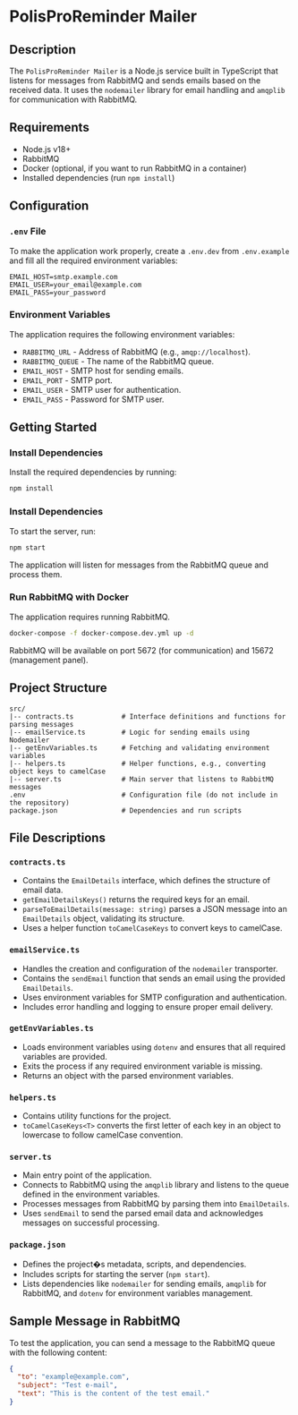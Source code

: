 # PolisProReminder Mailer

## Description

The `PolisProReminder Mailer` is a Node.js service built in TypeScript that listens for messages from RabbitMQ and sends emails based on the received data. It uses the `nodemailer` library for email handling and `amqplib` for communication with RabbitMQ.

## Requirements

- Node.js v18+
- RabbitMQ
- Docker (optional, if you want to run RabbitMQ in a container)
- Installed dependencies (run `npm install`)

## Configuration

### `.env` File

To make the application work properly, create a `.env.dev` from `.env.example` and fill all the required environment variables:

```
EMAIL_HOST=smtp.example.com
EMAIL_USER=your_email@example.com
EMAIL_PASS=your_password
```

### Environment Variables

The application requires the following environment variables:

- `RABBITMQ_URL` - Address of RabbitMQ (e.g., `amqp://localhost`).
- `RABBITMQ_QUEUE` - The name of the RabbitMQ queue.
- `EMAIL_HOST` - SMTP host for sending emails.
- `EMAIL_PORT` - SMTP port.
- `EMAIL_USER` - SMTP user for authentication.
- `EMAIL_PASS` - Password for SMTP user.

## Getting Started

### Install Dependencies

Install the required dependencies by running:

```bash
npm install
```

### Install Dependencies

To start the server, run:

```bash
npm start
```

The application will listen for messages from the RabbitMQ queue and process them.

### Run RabbitMQ with Docker

The application requires running RabbitMQ.

```bash
docker-compose -f docker-compose.dev.yml up -d
```

RabbitMQ will be available on port 5672 (for communication) and 15672 (management panel).

## Project Structure

```
src/
|-- contracts.ts            # Interface definitions and functions for parsing messages
|-- emailService.ts         # Logic for sending emails using Nodemailer
|-- getEnvVariables.ts      # Fetching and validating environment variables
|-- helpers.ts              # Helper functions, e.g., converting object keys to camelCase
|-- server.ts               # Main server that listens to RabbitMQ messages
.env                        # Configuration file (do not include in the repository)
package.json                # Dependencies and run scripts
```

## File Descriptions

### `contracts.ts`

- Contains the `EmailDetails` interface, which defines the structure of email data.
- `getEmailDetailsKeys()` returns the required keys for an email.
- `parseToEmailDetails(message: string)` parses a JSON message into an `EmailDetails` object, validating its structure.
- Uses a helper function `toCamelCaseKeys` to convert keys to camelCase.

### `emailService.ts`

- Handles the creation and configuration of the `nodemailer` transporter.
- Contains the `sendEmail` function that sends an email using the provided `EmailDetails`.
- Uses environment variables for SMTP configuration and authentication.
- Includes error handling and logging to ensure proper email delivery.

### `getEnvVariables.ts`

- Loads environment variables using `dotenv` and ensures that all required variables are provided.
- Exits the process if any required environment variable is missing.
- Returns an object with the parsed environment variables.

### `helpers.ts`

- Contains utility functions for the project.
- `toCamelCaseKeys<T>` converts the first letter of each key in an object to lowercase to follow camelCase convention.

### `server.ts`

- Main entry point of the application.
- Connects to RabbitMQ using the `amqplib` library and listens to the queue defined in the environment variables.
- Processes messages from RabbitMQ by parsing them into `EmailDetails`.
- Uses `sendEmail` to send the parsed email data and acknowledges messages on successful processing.

### `package.json`

- Defines the project�s metadata, scripts, and dependencies.
- Includes scripts for starting the server (`npm start`).
- Lists dependencies like `nodemailer` for sending emails, `amqplib` for RabbitMQ, and `dotenv` for environment variables management.

## Sample Message in RabbitMQ

To test the application, you can send a message to the RabbitMQ queue with the following content:

```json
{
  "to": "example@example.com",
  "subject": "Test e-mail",
  "text": "This is the content of the test email."
}
```
